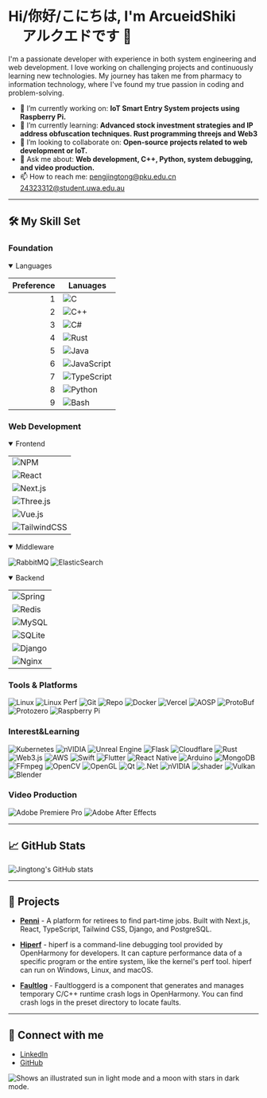 <!--
**ArcueidShiki/ArcueidShiki** is a ✨ _special_ ✨ repository because its `README.md` (this file) appears on your GitHub profile.

Here are some ideas to get you started:

- 🔭 I’m currently working on ...
- 🌱 I’m currently learning ...
- 👯 I’m looking to collaborate on ...
- 🤔 I’m looking for help with ...
- 💬 Ask me about ...
- 📫 How to reach me: ...
- 😄 Pronouns: ...
- ⚡ Fun fact: ...
-->

# Hi/你好/こにちは, I'm ArcueidShiki 　アルクエドです 👋

I'm a passionate developer with experience in both system engineering and web development. I love working on challenging projects and continuously learning new technologies. My journey has taken me from pharmacy to information technology, where I've found my true passion in coding and problem-solving.

- 🔭 I’m currently working on: **IoT Smart Entry System projects using Raspberry Pi.**
- 🌱 I’m currently learning: **Advanced stock investment strategies and IP address obfuscation techniques. Rust programming threejs and Web3**
- 👯 I’m looking to collaborate on: **Open-source projects related to web development or IoT.**
- 💬 Ask me about: **Web development, C++, Python, system debugging, and video production.**
- 📫 How to reach me: [pengjingtong@pku.edu.cn](mailto:pengjingtong@pku.edu.cn)
  [24323312@student.uwa.edu.au](mailto:24323312@student.uwa.edu.au)

---

## 🛠️ My Skill Set

### Foundation

<details open>

<Summary>Languages</Summary>

| Preference | Lanuages                                                                                                        |
| ---------: | --------------------------------------------------------------------------------------------------------------- |
|          1 | ![C](https://img.shields.io/badge/C-A8B9CC?style=flat-square&logo=c&logoColor=white)                            |
|          2 | ![C++](https://img.shields.io/badge/C++-00599C?style=flat-square&logo=c%2B%2B&logoColor=white)                  |
|          3 | ![C#](https://img.shields.io/badge/C%23-orange?style=flat-square&logo=c#&logoColor=white)                       |
|          4 | ![Rust](https://img.shields.io/badge/Rust-yellow?style=flat-square&logo=rust&logoColor=white)                   |
|          5 | ![Java](https://img.shields.io/badge/Java-red?style=flat-square&logo=openjdk&logoColor=white)                   |
|          6 | ![JavaScript](https://img.shields.io/badge/JavaScript-F7DF1E?style=flat-square&logo=javascript&logoColor=black) |
|          7 | ![TypeScript](https://img.shields.io/badge/TypeScript-3178C6?style=flat-square&logo=typescript&logoColor=white) |
|          8 | ![Python](https://img.shields.io/badge/Python-3776AB?style=flat-square&logo=python&logoColor=white)             |
|          9 | ![Bash](https://img.shields.io/badge/Bash/Batch-4EAA25?style=flat-square&logo=gnu-bash&logoColor=white)         |

</details>

### Web Development

<details open>
<summary>Frontend</summary>

|                                                                                                                 |
| --------------------------------------------------------------------------------------------------------------- |
| ![NPM](https://img.shields.io/badge/NPM-%23CB3837.svg?style=plastic&logo=npm&logoColor=white)                   |
| ![React](https://img.shields.io/badge/React-61DAFB?style=plastic&logo=react&logoColor=black)                    |
| ![Next.js](https://img.shields.io/badge/Next.js-000000?style=plastic&logo=next.js&logoColor=white)              |
| ![Three.js](https://img.shields.io/badge/Three.js-000000?style=plastic&logo=three.js&logoColor=white)           |
| ![Vue.js](https://img.shields.io/badge/vuejs-%2335495e.svg?style=plastic&logo=vuedotjs&logoColor=%234FC08D)     |
| ![TailwindCSS](https://img.shields.io/badge/TailwindCSS-38B2AC?style=plastic&logo=tailwind-css&logoColor=white) |

</details>

<details open>
<summary>Middleware</summary>

![RabbitMQ](https://img.shields.io/badge/Rabbitmq-FF6600?style=plastic&logo=rabbitmq&logoColor=white)
![ElasticSearch](https://img.shields.io/badge/-ElasticSearch-005571?style=plastic&logo=elasticsearch)

</details>

<details open>
<summary>Backend</summary>

|                                                                                                        |
| ------------------------------------------------------------------------------------------------------ |
| ![Spring](https://img.shields.io/badge/spring-%236DB33F.svg?style=plastic&logo=spring&logoColor=white) |
| ![Redis](https://img.shields.io/badge/redis-%23DD0031.svg?style=plastic&logo=redis&logoColor=white)    |
| ![MySQL](https://img.shields.io/badge/MySQL-4479A1?style=plastic&logo=mysql&logoColor=white)           |
| ![SQLite](https://img.shields.io/badge/SQLite-003B57?style=plastic&logo=sqlite&logoColor=white)        |
| ![Django](https://img.shields.io/badge/Django-092E20?style=plastic&logo=django&logoColor=white)        |
| ![Nginx](https://img.shields.io/badge/nginx-%23009639.svg?style=plastic&logo=nginx&logoColor=white)    |

</details>

### Tools & Platforms

![Linux](https://img.shields.io/badge/Linux-FCC624?style=flat-square&logo=linux&logoColor=black)
![Linux Perf](https://img.shields.io/badge/Linux%20Perf-000000?style=flat-square&logo=linux&logoColor=white)
![Git](https://img.shields.io/badge/Git-F05032?style=flat-square&logo=git&logoColor=white)
![Repo](https://img.shields.io/badge/Repo-4183C4?style=flat-square&logo=git&logoColor=white)
![Docker](https://img.shields.io/badge/Docker-2496ED?style=flat-square&logo=docker&logoColor=white)
![Vercel](https://img.shields.io/badge/vercel-%23000000.svg?style=flat-square&logo=vercel&logoColor=white)
![AOSP](https://img.shields.io/badge/AOSP-3DDC84?style=flat-square&logo=android&logoColor=white)
![ProtoBuf](https://img.shields.io/badge/ProtoBuf-336791?style=flat-square&logo=protocol-buffers&logoColor=white)
![Protozero](https://img.shields.io/badge/Protozero-8A2BE2?style=flat-square&logo=protocol-buffers&logoColor=white)
![Raspberry Pi](https://img.shields.io/badge/Raspberry%20Pi-C51A4A?style=flat-square&logo=raspberry-pi&logoColor=white)

### Interest&Learning

![Kubernetes](https://img.shields.io/badge/kubernetes-%23326ce5.svg?style=plastic&logo=kubernetes&logoColor=white)
![nVIDIA](https://img.shields.io/badge/nVIDIA-%2376B900.svg?style=plastic&logo=nVIDIA&logoColor=white)
![Unreal Engine](https://img.shields.io/badge/unrealengine-%23313131.svg?style=plastic&logo=unrealengine&logoColor=white)
![Flask](https://img.shields.io/badge/flask-%23000.svg?style=plastic&logo=flask&logoColor=white)
![Cloudflare](https://img.shields.io/badge/Cloudflare-F38020?style=plastic&logo=Cloudflare&logoColor=white)
![Rust](https://img.shields.io/badge/Rust-yellow?style=plastic&logo=rust&logoColor=white)
![Web3.js](https://img.shields.io/badge/web3.js-F16822?style=plastic&logo=web3.js&logoColor=white)
![AWS](https://img.shields.io/badge/AWS-%23FF9900.svg?style=plastic&logo=amazon-aws&logoColor=white)
![Swift](https://img.shields.io/badge/swift-F54A2A?style=plastic&logo=swift&logoColor=white)
![Flutter](https://img.shields.io/badge/Flutter-%2302569B.svg?style=plastic&logo=Flutter&logoColor=white)
![React Native](https://img.shields.io/badge/react_native-%2320232a.svg?style=plastic&logo=react&logoColor=%2361DAFB)
![Arduino](https://img.shields.io/badge/-Arduino-00979D?style=plastic&logo=Arduino&logoColor=white)
![MongoDB](https://img.shields.io/badge/MongoDB-%234ea94b.svg?style=plastic&logo=mongodb&logoColor=white)
![FFmpeg](https://img.shields.io/badge/FFmpeg-007808?style=plastic&logo=ffmpeg&logoColor=white)
![OpenCV](https://img.shields.io/badge/opencv-%23white.svg?style=plastic&logo=opencv&logoColor=white)
![OpenGL](https://img.shields.io/badge/OpenGL-%23FFFFFF.svg?style=plastic&logo=opengl)
![Qt](https://img.shields.io/badge/Qt-%23217346.svg?style=plastic&logo=Qt&logoColor=white)
![.Net](https://img.shields.io/badge/.NET-5C2D91?style=plastic&logo=.net&logoColor=white)
![nVIDIA](https://img.shields.io/badge/cuda-000000.svg?style=plastic&logo=nVIDIA&logoColor=green)
![shader](https://img.shields.io/badge/shader-black?style=plastic&logo=shader&logoColor=green)
![Vulkan](https://img.shields.io/badge/Vulkan-red?style=plastic&logo=Vulkan&logoColor=green)
![Blender](https://img.shields.io/badge/blender-%23F5792A.svg?style=plastic&logo=blender&logoColor=white)
### Video Production

![Adobe Premiere Pro](https://img.shields.io/badge/Adobe%20Premiere%20Pro-9999FF?style=flat-square&logo=adobe-premiere-pro&logoColor=white)
![Adobe After Effects](https://img.shields.io/badge/Adobe%20After%20Effects-9999FF?style=flat-square&logo=adobe-after-effects&logoColor=white)

---

## 📈 GitHub Stats

![Jingtong's GitHub stats](https://github-readme-stats.vercel.app/api?username=ArcueidShiki&show_icons=true&theme=radical)

---

## 🌟 Projects

- **[Penni](https://github.com/codersforcauses/penni)** - A platform for retirees to find part-time jobs. Built with Next.js, React, TypeScript, Tailwind CSS, Django, and PostgreSQL.
- **[Hiperf](https://gitee.com/openharmony/developtools_hiperf)** - hiperf is a command-line debugging tool provided by OpenHarmony for developers. It can capture performance data of a specific program or the entire system, like the kernel's perf tool. hiperf can run on Windows, Linux, and macOS.

- **[Faultlog](https://gitee.com/openharmony/hiviewdfx_faultloggerd)** - Faultloggerd is a component that generates and manages temporary C/C++ runtime crash logs in OpenHarmony. You can find crash logs in the preset directory to locate faults.

---

## 🔗 Connect with me

- [LinkedIn](https://www.linkedin.com/in/jingtong-peng-3068672b6/)
- [GitHub](https://github.com/ArcueidShiki)

<picture>
  <source media="(prefers-color-scheme: dark)" srcset="https://user-images.githubusercontent.com/25423296/163456776-7f95b81a-f1ed-45f7-b7ab-8fa810d529fa.png">
  <source media="(prefers-color-scheme: light)" srcset="https://user-images.githubusercontent.com/25423296/163456779-a8556205-d0a5-45e2-ac17-42d089e3c3f8.png">
  <img alt="Shows an illustrated sun in light mode and a moon with stars in dark mode." src="https://user-images.githubusercontent.com/25423296/163456779-a8556205-d0a5-45e2-ac17-42d089e3c3f8.png">
</picture>
